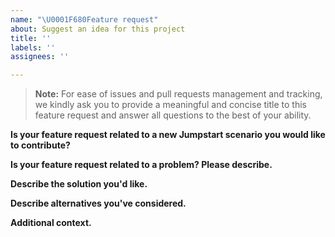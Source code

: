 ```yaml
---
name: "\U0001F680Feature request"
about: Suggest an idea for this project
title: ''
labels: ''
assignees: ''

---
```

<!--- Disclaimer: The intent of this "Feature request" template is to address feature requests related to the various Arc Jumpstart solution. The Arc Jumpstart team does not handle and/or support Azure Arc upstream core product related issues, bugs and feature requests and will try to assist on a best effort basis. For a core product issue or feature request/feedback, please create an official [Azure support ticket](https://azure.microsoft.com/support/create-ticket/) or [general feedback request](https://feedback.azure.com). --->

> **Note:** For ease of issues and pull requests management and tracking, we kindly ask you to provide a meaningful and concise title to this feature request and answer all questions to the best of your ability.

**Is your feature request related to a new Jumpstart scenario you would like to contribute?**
<!--- That's great! Use our [Jumpstart contribution guidelines](https://aka.ms/JumpstartContribution) --->

**Is your feature request related to a problem? Please describe.**
<!--- A clear and concise description of what the problem is. Ex. As a user of ... I would like to have [...] --->

**Describe the solution you'd like.**
<!--- A clear and concise description of what you want to happen. --->

**Describe alternatives you've considered.**
<!--- A clear and concise description of any alternative solutions or features you've considered. --->

**Additional context.**
<!--- Add any other context or screenshots about the feature request here. --->
